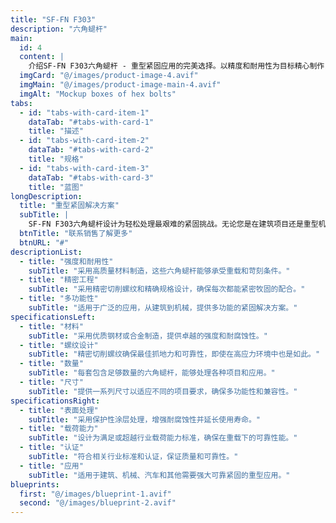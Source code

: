 ```yaml
---
title: "SF-FN F303"
description: "六角螁杆"
main:
  id: 4
  content: |
    介绍SF-FN F303六角螁杆 - 重型紧固应用的完美选择。以精度和耐用性为目标精心制作，这些六角螁杆为您最艰难的项目提供所需的强度和可靠性。
  imgCard: "@/images/product-image-4.avif"
  imgMain: "@/images/product-image-main-4.avif"
  imgAlt: "Mockup boxes of hex bolts"
tabs:
  - id: "tabs-with-card-item-1"
    dataTab: "#tabs-with-card-1"
    title: "描述"
  - id: "tabs-with-card-item-2"
    dataTab: "#tabs-with-card-2"
    title: "规格"
  - id: "tabs-with-card-item-3"
    dataTab: "#tabs-with-card-3"
    title: "蓝图"
longDescription:
  title: "重型紧固解决方案"
  subTitle: |
    SF-FN F303六角螁杆设计为轻松处理最艰难的紧固挑战。无论您是在建筑项目还是重型机械上工作，这些六角螁杆都能提供您所需的强度和可靠性。
  btnTitle: "联系销售了解更多"
  btnURL: "#"
descriptionList:
  - title: "强度和耐用性"
    subTitle: "采用高质量材料制造，这些六角螁杆能够承受重载和苛刻条件。"
  - title: "精密工程"
    subTitle: "采用精密切削螺纹和精确规格设计，确保每次都能紧密牧固的配合。"
  - title: "多功能性"
    subTitle: "适用于广泛的应用，从建筑到机械，提供多功能的紧固解决方案。"
specificationsLeft:
  - title: "材料"
    subTitle: "采用优质钢材或合金制造，提供卓越的强度和耐腐蚀性。"
  - title: "螺纹设计"
    subTitle: "精密切削螺纹确保最佳抓地力和可靠性，即使在高应力环境中也是如此。"
  - title: "数量"
    subTitle: "每套包含足够数量的六角螁杆，能够处理各种项目和应用。"
  - title: "尺寸"
    subTitle: "提供一系列尺寸以适应不同的项目要求，确保多功能性和兼容性。"
specificationsRight:
  - title: "表面处理"
    subTitle: "采用保护性涂层处理，增强耐腐蚀性并延长使用寿命。"
  - title: "载荷能力"
    subTitle: "设计为满足或超越行业载荷能力标准，确保在重载下的可靠性能。"
  - title: "认证"
    subTitle: "符合相关行业标准和认证，保证质量和可靠性。"
  - title: "应用"
    subTitle: "适用于建筑、机械、汽车和其他需要强大可靠紧固的重型应用。"
blueprints:
  first: "@/images/blueprint-1.avif"
  second: "@/images/blueprint-2.avif"  
---
```

